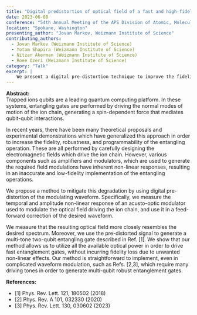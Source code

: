 ```yaml
---
title: "Digital predistortion of optical field of a fast and high-fidelity entangling gate for trapped ions qubits"
date: 2023-06-08
conference: "54th Annual Meeting of the APS Division of Atomic, Molecular and Optical Physics"
location: "Spokane, Washington"
presenting_author: "Jovan Markov, Weizmann Institute of Science"
contributing_authors:
  - Jovan Markov (Weizmann Institute of Science)
  - Yotam Shapira (Weizmann Institute of Science)
  - Nitzan Akerman (Weizmann Institute of Science)
  - Roee Ozeri (Weizmann Institute of Science)
category: "Talk"
excerpt: |
    We present a digital pre-distortion technique to improve the fidelity of entangling gates in trapped ion qubits. By characterizing and correcting the non-linear response of an acousto-optic modulator, our method enables accurate modulation of the optical field, allowing for fast and robust multi-tone entanglement gates without fidelity loss. This approach is straightforward to implement and compatible with advanced waveform modulation schemes.
---
```


**Abstract:**  
Trapped ions qubits are a leading quantum computing platform. In these systems, entangling gates are performed by driving the normal modes of motion of the ion chain, generating a spin-dependent force that mediates qubit-qubit interactions.

In recent years, there have been many theoretical proposals and experimental demonstrations which have generalized this approach in order to increase the fidelity, robustness, and programmability of the entangling operation. These are all performed by carefully designing the electromagnetic fields which drive the ion chain. However, various components such as amplifiers and modulators, which are used to generate the required field modulations have inherent non-linear responses, resulting in an inaccurate and low-fidelity implementation of the entangling operations.

We propose a method to mitigate this degradation by using digital pre-distortion of the modulating waveform. Specifically, we measure the temporal and amplitude non-linear response of an acusto-optic modulator used to modulate the optical field driving the ion chain, and use it in a feed-forward correction of the desired waveform.

We measure that the resulting optical field more closely resembles the desired spectrum. Moreover, we use the pre-distorted signal to generate a multi-tone two-qubit entangling gate described in Ref. [1]. We show that our method allows us to utilize all the available optical power in order to drive fast entanglement gates, without incurring fidelity loss due to unwanted non-linear effects. Our method is straightforward to implement, even in complicated waveform modulation, such as Refs. [2,3], which require many driving tones in order to generate multi-qubit robust entanglement gates.

**References:**  
- [1] Phys. Rev. Lett. 121, 180502 (2018)  
- [2] Phys. Rev. A 101, 032330 (2020)  
- [3] Phys. Rev. Lett. 130, 030602 (2023)

